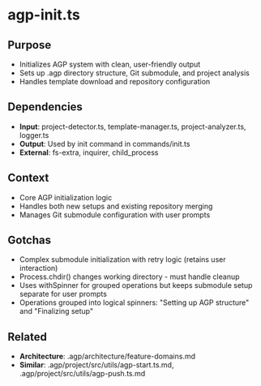 # agp-init.ts

## Purpose
- Initializes AGP system with clean, user-friendly output
- Sets up .agp directory structure, Git submodule, and project analysis
- Handles template download and repository configuration

## Dependencies
- **Input**: project-detector.ts, template-manager.ts, project-analyzer.ts, logger.ts
- **Output**: Used by init command in commands/init.ts
- **External**: fs-extra, inquirer, child_process

## Context
- Core AGP initialization logic
- Handles both new setups and existing repository merging
- Manages Git submodule configuration with user prompts

## Gotchas
- Complex submodule initialization with retry logic (retains user interaction)
- Process.chdir() changes working directory - must handle cleanup
- Uses withSpinner for grouped operations but keeps submodule setup separate for user prompts
- Operations grouped into logical spinners: "Setting up AGP structure" and "Finalizing setup"

## Related
- **Architecture**: .agp/architecture/feature-domains.md
- **Similar**: .agp/project/src/utils/agp-start.ts.md, .agp/project/src/utils/agp-push.ts.md
